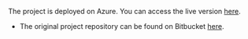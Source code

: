 The project is deployed on Azure. You can access the live version [here](https://infiniabank-c8fzcpezfxb9eneu.canadacentral-01.azurewebsites.net).
- The original project repository can be found on Bitbucket [here](https://bitbucket.org/your-bitbucket-username/your-repository).
